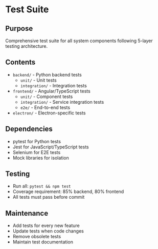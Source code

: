 # Test Suite

## Purpose
Comprehensive test suite for all system components following 5-layer testing architecture.

## Contents
- `backend/` - Python backend tests
  - `unit/` - Unit tests
  - `integration/` - Integration tests
- `frontend/` - Angular/TypeScript tests
  - `unit/` - Component tests
  - `integration/` - Service integration tests
  - `e2e/` - End-to-end tests
- `electron/` - Electron-specific tests

## Dependencies
- pytest for Python tests
- Jest for JavaScript/TypeScript tests
- Selenium for E2E tests
- Mock libraries for isolation

## Testing
- Run all: `pytest && npm test`
- Coverage requirement: 85% backend, 80% frontend
- All tests must pass before commit

## Maintenance
- Add tests for every new feature
- Update tests when code changes
- Remove obsolete tests
- Maintain test documentation